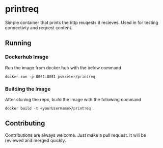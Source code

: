 # printreq

Simple container that prints the http reuqests it recieves. Used in for testing connectivty and request content. 

## Running

### Dockerhub Image

Run the image from docker hub with the below command

    docker run -p 8081:8081 pskreter/printreq

### Building the Image

After cloning the repo, build the image with the following command

    docker build -t <yourUsername>/printreq .

## Contributing

Contributions are always welcome. Just make a pull request. It will be reviewed and merged quickly. 

